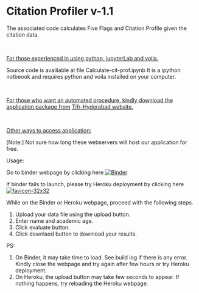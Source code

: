 # Citation Profiler v-1.1

The associated code calculates Five Flags and Citation Profile given the citation data.

<br>

<u>For those experienced in using python, jupyterLab and voila.</u>

Source code is availiable at file Calculate-cit-prof.ipynb
It is a ipython notbeook and requires python and voila installed on your computer.

<br>

<u>For those who want an automated procedure, kindly download the application package from</u> [Tifr-Hyderabad website.](https://citation-profiler.tifrh.res.in)


<br>

<u>Other ways to access application:</u>

[Note:] Not sure how long these webservers will host our application for free.

Usage:

Go to binder webpage by clicking here [![Binder](https://mybinder.org/badge_logo.svg)](https://mybinder.org/v2/gh/pankajpopli/cit-prof/main?urlpath=apps%2FCalculate-cit-prof.ipynb)

If binder fails to launch, please try Heroku deployment by clicking here [![favicon-32x32](https://github.com/heroku/favicon/raw/master/favicon.iconset/icon_32x32.png)](https://citation-profiler.herokuapp.com)

While on the Binder or Heroku webpage, proceed with the following steps.

1. Upload your data file using the upload button.
2. Enter name and academic age.
3. Click evaluate button.
4. Click downlaod button to download your results.

PS: 
1. On Binder, it may take time to load. See build log if there is any error. Kindly close the webpage and try again after few hours or try Heroku deployment.
2. On Heroku, the upload button may take few seconds to appear. If nothing happens, try reloading the Heroku webpage.

